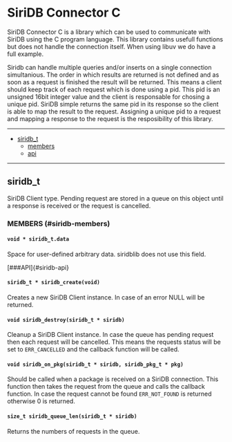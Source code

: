 # SiriDB Connector C
SiriDB Connector C is a library which can be used to communicate with SiriDB
using the C program language. This library contains usefull functions but does
not handle the connection itself. When using libuv we do have a full example.

Siridb can handle multiple queries and/or inserts on a single connection
simultanious. The order in which results are returned is not defined and as soon
as a request is finished the result will be returned. This means a client should
keep track of each request which is done using a pid. This pid is an
unsigned 16bit integer value and the client is responsable for chosing a unique
pid. SiriDB simple returns the same pid in its response so the client is able to
map the result to the request. Assigning a unique pid to a request and mapping a
response to the request is the resposibility of this library.

---------------------------------------
  * [siridb_t](#siridb-t)
    * [members](#siridb-members)
    * [api](#siridb-api)

---------------------------------------

## siridb_t
SiriDB Client type. Pending request are stored in a queue on this object until
a response is received or the request is cancelled.

### MEMBERS (#siridb-members)
#### `void * siridb_t.data`
Space for user-defined arbitrary data. siridblib does not use this field.

[###API]{#siridb-api}
#### `siridb_t * siridb_create(void)`
Creates a new SiriDB Client instance. In case of an error NULL will be returned.

#### `void siridb_destroy(siridb_t * siridb)`
Cleanup a SiriDB Client instance. In case the queue has pending request then each
request will be cancelled. This means the requests status will be set to
`ERR_CANCELLED` and the callback function will be called.

#### `void siridb_on_pkg(siridb_t * siridb, siridb_pkg_t * pkg)`
Should be called when a package is received on a SiriDB connection. This
function then takes the request from the queue and calls the callback function.
In case the request cannot be found `ERR_NOT_FOUND` is returned otherwise 0 is
returned.

#### `size_t siridb_queue_len(siridb_t * siridb)`
Returns the numbers of requests in the queue.


